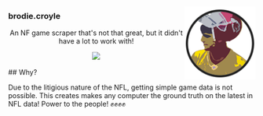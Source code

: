 <br />
<p align="center">
  <img align="right" src=../public/images/logo.png height="150px">


  <h3 align="left">brodie.croyle</h3>

  <p align="center">
    An NF game scraper that's not that great, but it didn't have a lot to work with!
 </p>
 <p align="center">
  <img src="https://opencollective.com/nestdotland/tiers/badge.svg" />
 </p>
## Why?

Due to the litigious nature of the NFL, getting simple game data is not possible. This creates makes any computer the ground truth on the latest in NFL data! Power to the people! ✊✊✊✊